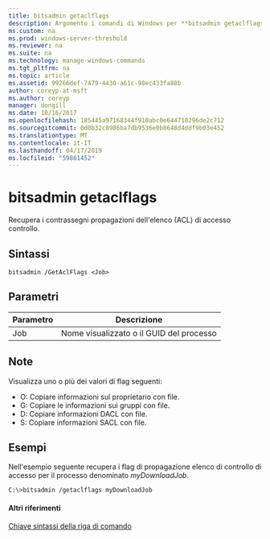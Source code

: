 ```yaml
---
title: bitsadmin getaclflags
description: Argomento i comandi di Windows per **bitsadmin getaclflags** -recupera i contrassegni propagazioni dell'elenco di accesso controllo.
ms.custom: na
ms.prod: windows-server-threshold
ms.reviewer: na
ms.suite: na
ms.technology: manage-windows-commands
ms.tgt_pltfrm: na
ms.topic: article
ms.assetid: 99266def-7479-4430-a61c-98ec433fa88b
author: coreyp-at-msft
ms.author: coreyp
manager: dongill
ms.date: 10/16/2017
ms.openlocfilehash: 185445a97168344f910abc0e644718296de2c712
ms.sourcegitcommit: 0d0b32c8986ba7db9536e0b8648d4ddf9b03e452
ms.translationtype: MT
ms.contentlocale: it-IT
ms.lasthandoff: 04/17/2019
ms.locfileid: "59861452"
---
```

# <a name="bitsadmin-getaclflags"></a>bitsadmin getaclflags

Recupera i contrassegni propagazioni dell'elenco (ACL) di accesso controllo.

## <a name="syntax"></a>Sintassi

```
bitsadmin /GetAclFlags <Job>
```

## <a name="parameters"></a>Parametri

|Parametro|Descrizione|
|---------|-----------|
|Job|Nome visualizzato o il GUID del processo|

## <a name="remarks"></a>Note

Visualizza uno o più dei valori di flag seguenti:
-   O: Copiare informazioni sul proprietario con file.
-   G: Copiare le informazioni sui gruppi con file.
-   D: Copiare informazioni DACL con file.
-   S: Copiare informazioni SACL con file.

## <a name="BKMK_examples"></a>Esempi

Nell'esempio seguente recupera i flag di propagazione elenco di controllo di accesso per il processo denominato *myDownloadJob*.
```
C:\>bitsadmin /getaclflags myDownloadJob
```

#### <a name="additional-references"></a>Altri riferimenti

[Chiave sintassi della riga di comando](command-line-syntax-key.md)